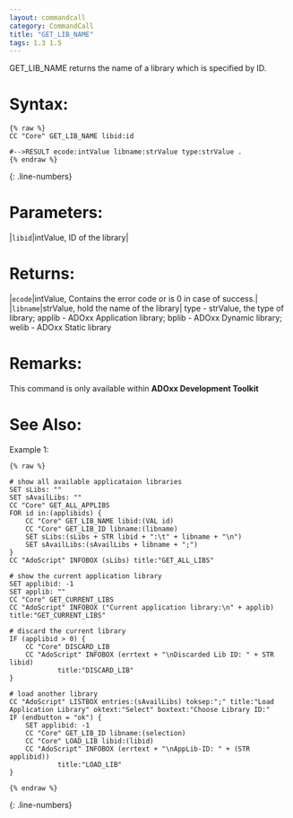 ```yaml
---
layout: commandcall
category: CommandCall
title: "GET_LIB_NAME"
tags: 1.3 1.5
---
```


GET_LIB_NAME returns the name of a library which is specified by ID.

# Syntax:  

```adoscript
{% raw %}
CC "Core" GET_LIB_NAME libid:id

#-->RESULT ecode:intValue libname:strValue type:strValue .
{% endraw %}
```
{: .line-numbers}

# Parameters:  

|`libid`|intValue, ID of the library|

# Returns:  

|`ecode`|intValue, Contains the error code or is 0 in case of success.|
|`libname`|strValue, hold the name of the library|
type - strValue, the type of library; applib - ADOxx Application library; bplib - ADOxx Dynamic library; welib - ADOxx Static library

# Remarks:

This command is only available within **ADOxx Development Toolkit**

# See Also:  



Example 1:

```adoscript
{% raw %}

# show all available applicataion libraries
SET sLibs: ""
SET sAvailLibs: ""
CC "Core" GET_ALL_APPLIBS
FOR id in:(applibids) {
    CC "Core" GET_LIB_NAME libid:(VAL id)
    CC "Core" GET_LIB_ID libname:(libname)
    SET sLibs:(sLibs + STR libid + ":\t" + libname + "\n")
    SET sAvailLibs:(sAvailLibs + libname + ";")
}
CC "AdoScript" INFOBOX (sLibs) title:"GET_ALL_LIBS"

# show the current application library
SET applibid: -1
SET applib: ""
CC "Core" GET_CURRENT_LIBS
CC "AdoScript" INFOBOX ("Current application library:\n" + applib) title:"GET_CURRENT_LIBS"

# discard the current library
IF (applibid > 0) {
    CC "Core" DISCARD_LIB
    CC "AdoScript" INFOBOX (errtext + "\nDiscarded Lib ID: " + STR libid)    
            title:"DISCARD_LIB"
}

# load another library
CC "AdoScript" LISTBOX entries:(sAvailLibs) toksep:";" title:"Load Application Library" oktext:"Select" boxtext:"Choose Library ID:"
IF (endbutton = "ok") {
    SET applibid: -1
    CC "Core" GET_LIB_ID libname:(selection)
    CC "Core" LOAD_LIB libid:(libid)
    CC "AdoScript" INFOBOX (errtext + "\nAppLib-ID: " + (STR applibid))
            title:"LOAD_LIB"
}

{% endraw %}
```
{: .line-numbers}

